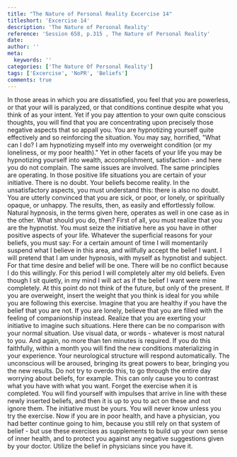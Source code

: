 ```yaml
---
title: "The Nature of Personal Reality Excercise 14"
titleshort: 'Excercise 14'
description: 'The Nature of Personal Reality'
reference: 'Session 658, p.315 , The Nature of Personal Reality'
date:
author: ''
meta:
  keywords: ''
categories: ['The Nature Of Personal Reality']
tags: ['Excercise', 'NoPR', 'Beliefs']
comments: true
---
```

In those areas in which you are dissatisfied, you feel that you are powerless, or that your will is paralyzed, or that conditions continue despite what you think of as your intent. Yet if you pay attention to your own quite conscious thoughts, you will find that you are concentrating upon precisely those negative aspects that so appall you. You are hypnotizing yourself quite effectively and so reinforcing the situation. You may say, horrified, "What can I do? I am hypnotizing myself into my overweight condition (or my loneliness, or my poor health)." Yet in other facets of your life you may be hypnotizing yourself into wealth, accomplishment, satisfaction - and here you do not complain. The same issues are involved. The same principles are operating. In those positive life situations you are certain of your initiative. There is no doubt. Your beliefs become reality.
In the unsatisfactory aspects, you must understand this: there is also no doubt. You are utterly convinced that you are sick, or poor, or lonely, or spiritually opaque, or unhappy. The results, then, as easily and effortlessly follow. Natural hypnosis, in the terms given here, operates as well in one case as in the other.
What should you do, then? First of all, you must realize that you are the hypnotist. You must seize the initiative here as you have in other positive aspects of your life. Whatever the superficial reasons for your beliefs, you must say:
For a certain amount of time I will momentarily suspend what I believe in this area, and willfully accept the belief I want. I will pretend that I am under hypnosis, with myself as hypnotist and subject. For that time desire and belief will be one. There will be no conflict because I do this willingly. For this period I will completely alter my old beliefs. Even though I sit quietly, in my mind I will act as if the belief I want were mine completely.
At this point do not think of the future, but only of the present. If you are overweight, insert the weight that you think is ideal for you while you are following this exercise. Imagine that you are healthy if you have the belief that you are not. If you are lonely, believe that you are filled with the feeling of companionship instead. Realize that you are exerting your initiative to imagine
such situations. Here there can be no comparison with your normal situation. Use visual data, or words - whatever is most natural to you. And again, no more than ten minutes is required.
If you do this faithfully, within a month you will find the new conditions materializing in your experience. Your neurological structure will respond automatically. The unconscious will be aroused, bringing its great powers to bear, bringing you the new results. Do not try to overdo this, to go through the entire day worrying about beliefs, for example. This can only cause you to contrast what you have with what you want. Forget the exercise when it is completed. You will find yourself with impulses that arrive in line with these newly inserted beliefs, and then it is up to you to act on these and not ignore them.
The initiative must be yours. You will never know unless you try the exercise. Now if you are in poor health, and have a physician, you had better continue going to him, because you still rely on that system of belief - but use these exercises as supplements to build up your own sense of inner health, and to protect you against any negative suggestions given by your doctor. Utilize the belief in physicians since you have it.
